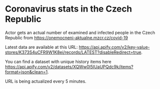 # Coronavirus stats in the Czech Republic
Actor gets an actual number of examined and infected people in the Czech Republic from https://onemocneni-aktualne.mzcr.cz/covid-19

Latest data are available at this URL: https://api.apify.com/v2/key-value-stores/K373S4uCFR9W1K8ei/records/LATEST?disableRedirect=true.

You can find a dataset with unique history items here https://api.apify.com/v2/datasets/XQWw0I5IUaUPQdc9k/items?format=json&clean=1.

URL is being actualized every 5 minutes.

